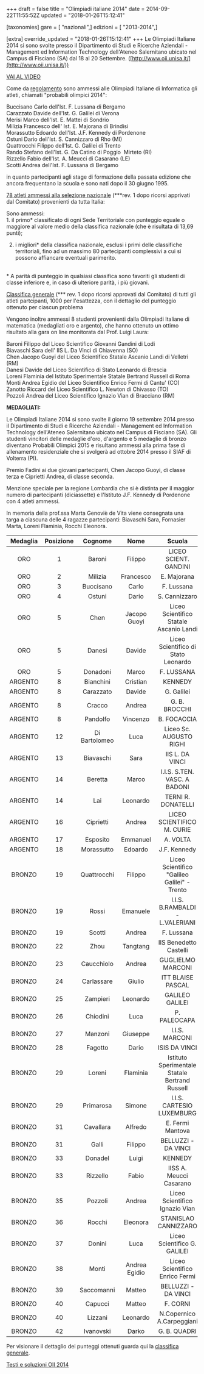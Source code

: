 +++
draft = false
title = "Olimpiadi italiane 2014"
date = 2014-09-22T11:55:52Z
updated = "2018-01-26T15:12:41"

[taxonomies]
gare = [ "nazionali",]
edizioni = [ "2013-2014",]

[extra]
override_updated = "2018-01-26T15:12:41"
+++
Le Olimpiadi Italiane 2014 si sono svolte presso il Dipartimento di Studi e
Ricerche Aziendali - Management ed Information Technology dell'Ateneo
Salernitano ubicato nel Campus di Fisciano (SA) dal 18 al 20 Settembre.
([http://www.oii.unisa.it/](http://www.oii.unisa.it/))

<!-- more -->

[VAI AL VIDEO](https://www.youtube.com/watch?v=THyTqDB2r7Y)

Come da [regolamento](/oldsite/142/OII-Reg_%20Sel_%20Naz_%202014.pdf) sono ammessi alle Olimpiadi Italiane di Informatica gli atleti, chiamati "probabili olimpici 2014":

Buccisano Carlo dell'Ist. F. Lussana di Bergamo<br/> Carazzato Davide dell'Ist. G. Galilei di Verona<br/> Merisi Marco dell'Ist. E. Mattei di Sondrio<br/> Milizia Francesco dell' Ist. E. Majorana di Brindisi<br/> Morassutto Edoardo dell'Ist. J.F. Kennedy di Pordenone<br/> Ostuni Dario dell'Ist. S. Cannizzaro di Rho (MI)<br/> Quattrocchi Filippo dell'Ist. G. Galilei di Trento<br/> Rando Stefano dell'Ist. G. Da Catino di Poggio  Mirteto (RI)<br/> Rizzello Fabio dell'Ist. A. Meucci di Casarano (LE)<br/> Scotti Andrea dell'Ist. F. Lussana di Bergamo

in quanto partecipanti agli stage di formazione della passata edizione che ancora frequentano la scuola e sono nati dopo il 30 giugno 1995.

[78 atleti ammessi alla selezione nazionale](/oldsite/142/ammessi%20pubblicata_rev_1.pdf) (\*\*\*rev. 1 dopo ricorsi apprivati dal Comitato) provenienti da tutta Italia:

Sono ammessi:<br/> 1. il primo\* classificato di ogni Sede Territoriale con punteggio eguale o maggiore al valore medio della classifica nazionale (che è risultata di 13,69 punti);

2. i migliori\* della classifica nazionale, esclusi i primi delle classifiche territoriali, fino ad un massimo 80 partecipanti complessivi a cui si possono affiancare eventuali parimerito.

<br/> \* A parità di punteggio in qualsiasi classifica sono favoriti gli studenti di classe inferiore e, in caso di ulteriore parità, i più giovani.

[Classifica generale](/oldsite/142/partecipanti_generale%20terr_%20aprile%202014.pdf) (\*\*\* rev. 1 dopo ricorsi approvati dal Comitato) di tutti gli atleti partcipanti, 1000 per l'esattezza, con il dettaglio del punteggio ottenuto per ciascun problema

Vengono inoltre ammessi 8 studenti provenienti dalla Olimpiadi Italiane di matematica (medagliati oro e argento), che hanno ottenuto un ottimo risultato alla gara on line monitorata dal Prof. Luigi Laura:

Baroni Filippo del Liceo Scientifico Giovanni Gandini di Lodi<br/> Biavaschi Sara dell' IIS L. Da Vinci di Chiavenna (SO)<br/> Chen Jacopo Guoyi del Liceo Scientifico Statale Ascanio Landi di Velletri (RM)<br/> Danesi Davide del Liceo Scientifico di Stato Leonardo di Brescia<br/> Loreni Flaminia del Istituto Sperimentale Statale Bertrand Russell di Roma<br/> Monti Andrea Egidio del Liceo Scientifico Enrico Fermi di Cantu' (CO)<br/> Zanotto Riccard del Liceo Scientifico L. Newton di Chivasso (TO)<br/> Pozzoli Andrea del Liceo Scientifico Ignazio Vian di Bracciano (RM)

**MEDAGLIATI:**

Le Olimpiadi Italiane 2014 si sono svolte il giorno 19 settembre 2014 presso il Dipartimento di Studi e Ricerche Aziendali - Management ed Information Technology dell'Ateneo Salernitano ubicato nel Campus di Fisciano (SA). Gli studenti vincitori delle medaglie d'oro, d'argento e 5 medaglie di bronzo diventano Probabili Olimpici 2015 e risultano ammessi alla prima fase di allenamento residenziale che si svolgerà ad ottobre 2014 presso il SIAF di Volterra (PI).

Premio Fadini ai due giovani partecipanti, Chen Jacopo Guoyi, di classe terza e Ciprietti Andrea, di classe seconda.

Menzione speciale per la regione Lombardia che si è distinta per il maggior numero di partecipanti (diciassette) e l'Istituto J.F. Kennedy di Pordenone con 4 atleti ammessi.

In memoria della prof.ssa Marta Genoviè de Vita viene consegnata una targa a ciascuna delle 4 ragazze partecipanti: Biavaschi Sara, Fornasier Marta, Loreni Flaminia, Rocchi Eleonora.

| **Medaglia** | **Posizione** |  **Cognome**  |   **Nome**    |                   **Scuola**                   |     **Città**      | **Classe** |
| :----------: | :-----------: | :-----------: | :-----------: | :--------------------------------------------: | :----------------: | :--------: |
|     ORO      |       1       |    Baroni     |    Filippo    |             LICEO SCIENT. GANDINI              |        LODI        |     IV     |
|     ORO      |       2       |    Milizia    |   Francesco   |                  E. Majorana                   |      Brindisi      |     V      |
|     ORO      |       3       |   Buccisano   |     Carlo     |                   F. Lussana                   |      Bergamo       |     IV     |
|     ORO      |       4       |    Ostuni     |     Dario     |                 S. Cannizzaro                  |        Rho         |     V      |
|     ORO      |       5       |     Chen      | Jacopo Guoyi  |    Liceo Scientifico Statale Ascanio Landi     |   Velletri (RM)    |    III     |
|     ORO      |       5       |    Danesi     |    Davide     |      Liceo Scientifico di Stato Leonardo       |      Brescia       |     V      |
|     ORO      |       5       |   Donadoni    |     Marco     |                   F. LUSSANA                   |      BERGAMO       |     IV     |
|   ARGENTO    |       8       |   Bianchini   |   Cristian    |                    KENNEDY                     |     PORDENONE      |    III     |
|   ARGENTO    |       8       |   Carazzato   |    Davide     |                   G. Galilei                   |       Verona       |     V      |
|   ARGENTO    |       8       |    Cracco     |    Andrea     |                 G. B. BROCCHI                  | BASSANO DEL GRAPPA |     V      |
|   ARGENTO    |       8       |   Pandolfo    |   Vincenzo    |                  B. FOCACCIA                   |      SALERNO       |     V      |
|   ARGENTO    |      12       | Di Bartolomeo |     Luca      |            Liceo Sc. AUGUSTO RIGHI             |        ROMA        |     V      |
|   ARGENTO    |      13       |   Biavaschi   |     Sara      |                IIS L. DA VINCI                 |   CHIAVENNA (SO)   |     V      |
|   ARGENTO    |      14       |    Beretta    |     Marco     |          I.I.S. S.TEN. VASC. A BADONI          |       LECCO        |     V      |
|   ARGENTO    |      14       |      Lai      |   Leonardo    |               TERNI R. DONATELLI               |       TERNI        |     V      |
|   ARGENTO    |      16       |   Ciprietti   |    Andrea     |           LICEO SCIENTIFICO M. CURIE           |     GIULIANOVA     |     II     |
|   ARGENTO    |      17       |   Esposito    |   Emmanuel    |                    A. VOLTA                    |        LODI        |     IV     |
|   ARGENTO    |      18       |  Morassutto   |    Edoardo    |                  J.F. Kennedy                  |     Pordenone      |     IV     |
|    BRONZO    |      19       |  Quattrocchi  |    Filippo    |  Liceo Scientifico "Galileo Galilei" - Trento  |       Trento       |     IV     |
|    BRONZO    |      19       |     Rossi     |   Emanuele    |        I.I.S. B.RAMBALDI - L.VALERIANI         |       IMOLA        |     V      |
|    BRONZO    |      19       |    Scotti     |    Andrea     |                   F. Lussana                   |      Bergamo       |     V      |
|    BRONZO    |      22       |     Zhou      |   Tangtang    |             IIS Benedetto Castelli             |      BRESCIA       |     V      |
|    BRONZO    |      23       |  Caucchiolo   |    Andrea     |               GUGLIELMO MARCONI                |       VERONA       |     V      |
|    BRONZO    |      24       |  Carlassare   |    Giulio     |               ITT BLAISE PASCAL                |       CESENA       |    III     |
|    BRONZO    |      25       |   Zampieri    |   Leonardo    |                GALILEO GALILEI                 |        DOLO        |     IV     |
|    BRONZO    |      26       |   Chiodini    |     Luca      |                  P. PALEOCAPA                  |      BERGAMO       |     V      |
|    BRONZO    |      27       |    Manzoni    |   Giuseppe    |                 I.I.S. MARCONI                 |      DALMINE       |     IV     |
|    BRONZO    |      28       |    Fagotto    |     Dario     |                 ISIS DA VINCI                  |    PORTOGRUARO     |     V      |
|    BRONZO    |      29       |    Loreni     |   Flaminia    | Istituto Sperimentale Statale Bertrand Russell |        Roma        |     V      |
|    BRONZO    |      29       |   Primarosa   |    Simone     |           I.I.S. CARTESIO LUXEMBURG            |        ROMA        |     IV     |
|    BRONZO    |      31       |   Cavallara   |    Alfredo    |                E. Fermi Mantova                |      MANTOVA       |     V      |
|    BRONZO    |      31       |     Galli     |    Filippo    |              BELLUZZI - DA VINCI               |       RIMINI       |     V      |
|    BRONZO    |      33       |    Donadel    |     Luigi     |                    KENNEDY                     |     PORDENONE      |     IV     |
|    BRONZO    |      33       |   Rizzello    |     Fabio     |            IISS A. Meucci Casarano             |      Casarano      |     V      |
|    BRONZO    |      35       |    Pozzoli    |    Andrea     |         Liceo Scientifico Ignazio Vian         |   Bracciano (RM)   |     V      |
|    BRONZO    |      36       |    Rocchi     |   Eleonora    |              STANISLAO CANNIZZARO              |     COLLEFERRO     |     V      |
|    BRONZO    |      37       |    Donini     |     Luca      |          Liceo Scientifico G. GALILEI          |       TRENTO       |     V      |
|    BRONZO    |      38       |     Monti     | Andrea Egidio |         Liceo Scientifico Enrico Fermi         |    Cantu' (CO)     |     IV     |
|    BRONZO    |      39       |  Saccomanni   |    Matteo     |              BELLUZZI - DA VINCI               |       RIMINI       |     V      |
|    BRONZO    |      40       |    Capucci    |    Matteo     |                    F. CORNI                    |       MODENA       |     V      |
|    BRONZO    |      40       |    Lizzani    |   Leonardo    |           N.Copernico A.Carpeggiani            |      FERRARA       |     V      |
|    BRONZO    |      42       |   Ivanovski   |     Darko     |                  G. B. QUADRI                  |      VICENZA       |     IV     |

Per visionare il dettaglio dei punteggi ottenuti guarda qui la [classifica generale](/oldsite/142/classifica_OII2014_con_punteggi.xlsx).

[Testi e soluzioni OII 2014](/oldsite/142/testi%20nazionali.pdf)
